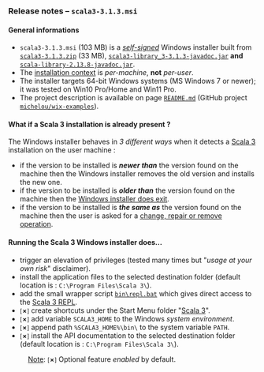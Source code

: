 ### Release notes &ndash; `scala3-3.1.3.msi`

#### General informations
- `scala3-3.1.3.msi` (103 MB) is a [*self-signed*](https://en.wikipedia.org/wiki/Self-signed_certificate) Windows installer built from [`scala3-3.1.3.zip`](https://github.com/lampepfl/dotty/releases/tag/3.1.1) (33 MB), [`scala3-library_3-3.1.3-javadoc.jar`](https://repo1.maven.org/maven2/org/scala-lang/scala3-library_3/3.1.3/) **and**  [`scala-library-2.13.8-javadoc.jar`](https://repo1.maven.org/maven2/org/scala-lang/scala-library/2.13.8/).
- The [installation context](https://docs.microsoft.com/en-us/windows/win32/msi/installation-context) is *per-machine*, **not** *per-user*.
- The installer targets 64-bit Windows systems (MS Windows 7 or newer); it was tested on Win10 Pro/Home and Win11 Pro.
- The project description is available on page [`README.md`](../../scala3-examples/README.md) (GitHub project [`michelou/wix-examples`](https://github.com/michelou/wix-examples)).

#### What if a Scala 3 installation is already present ?
The Windows installer behaves in *3 different ways* when it detects a [Scala 3](https://dotty.epfl.ch) installation on the user machine :
- if the version to be installed is ***newer than*** the version found on the machine then the Windows installer removes the old version and installs the new one.
- if the version to be installed is ***older than*** the version found on the machine then the [Windows installer does exit](../../scala3-examples/images/Scala3Features_LaterAlreadyInstalled.png).
- if the version to be installed is ***the same as*** the version found on the machine then the user is asked for a [change, repair or remove operation](../../scala3-examples/images/Scala3Features_ChangeOrRepair.png).

#### Running the Scala 3 Windows installer does...
- trigger an elevation of privileges (tested many times but "*usage at your own risk*" disclaimer).
- install the application files to the selected destination folder (default location is : `C:\Program Files\Scala 3\`).
- add the small wrapper script [`bin\repl.bat`](../../scala3-examples/Scala3First/src/resources/repl.bat) which gives direct access to the [Scala 3 REPL](../../scala3-examples/images/Scala3First_REPL.png).
- <small>[<b>&cross;</b>]</small> create shortcuts under the Start Menu folder "[Scala 3](../../scala3-examples/images/Scala3First_Menu.png)".
- <small>[<b>&cross;</b>]</small> add variable `SCALA3_HOME` to the Windows *system environment*.
- <small>[<b>&cross;</b>]</small> append path `%SCALA3_HOME%\bin\` to the system variable `PATH`.
- <small>[<b>&cross;</b>]</small> install the API documentation to the selected destination folder (default location is : `C:\Program Files\Scala 3\`).

<dl><dd><ins>Note</ins>: <small>[<b>&cross;</b>]</small> Optional feature <i>enabled</i> by default.</dd></dl>